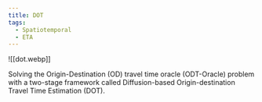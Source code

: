 ```yaml
---
title: DOT
tags:
  - Spatiotemporal
  - ETA
---
```

![[dot.webp]]

Solving the Origin-Destination (OD) travel time oracle (ODT-Oracle) problem with a two-stage framework called Diffusion-based Origin-destination Travel Time Estimation (DOT).